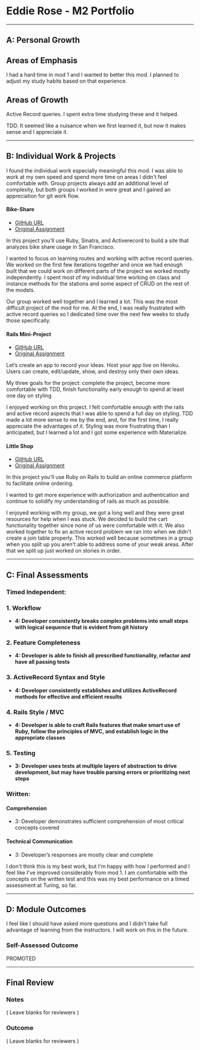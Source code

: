 # Eddie Rose - M2 Portfolio

-----------------------

## A: Personal Growth

## Areas of Emphasis

I had a hard time in mod 1 and I wanted to better this mod.  I planned to adjust my study habits based on that experience.

## Areas of Growth

Active Record queries.  I spent extra time studying these and it helped.

TDD. It seemed like a nuisance when we first learned it, but now it makes sense and I appreciate it.

-----------------------

## B: Individual Work & Projects

I found the individual work especially meaningful this mod.  I was able to work at my own speed and spend more time on areas I didn't feel comfortable with.  Group projects always add an additional level of complexity, but both groups I worked in were great and I gained an  appreciation for git work flow.

#### Bike-Share

* [GitHub URL](https://github.com/DesTodo/bike-share)
* [Original Assignment](https://github.com/turingschool/bike-share)

In this project you'll use Ruby, Sinatra, and Activerecord to build a site that analyzes bike share usage in San Francisco.

I wanted to focus on learning routes and working with active record queries.  We worked on the first few iterations together and once we had enough built that we could work on different parts of the project we worked mostly independently.  I spent most of my individual time working on class and instance methods for the stations and some aspect of CRUD on the rest of the models.

Our group worked well together and I learned a lot.  This was the most difficult project of the mod for me.  At the end, I was really frustrated with active record queries so I dedicated time over the next few weeks to study those specifically.

#### Rails Mini-Project

* [GitHub URL](https://github.com/erose357/idea_box)
* [Original Assignment](http://backend.turing.io/module2/projects/mini-project)

Let’s create an app to record your ideas. Host your app live on Heroku. Users can create, edit/update, show, and destroy only their own ideas.

My three goals for the project: complete the project, become more comfortable with TDD, finish functionality early enough to spend at least one day on styling

I enjoyed working on this project.  I felt comfortable enough with the rails and active record aspects that I was able to spend a full day on styling.  TDD made a lot more sense to me by the end, and, for the first time, I really appreciate the advantages of it.  Styling was more frustrating than I anticipated, but I learned a lot and I got some experience with Materialize.

#### Little Shop

* [GitHub URL](https://github.com/jtruong2/little_shop)
* [Original Assignment](http://backend.turing.io/module2/projects/little_shop)

In this project you’ll use Ruby on Rails to build an online commerce platform to facilitate online ordering.

I wanted to get more experience with authorization and authentication and continue to solidify my understanding of rails as much as possible.

I enjoyed working with my group, we got a long well and they were great resources for help when I was stuck.  We decided to build the cart functionality together since none of us were comfortable with it. We also worked together to fix an active record problem we ran into when we didn't create a join table properly.  This worked well because sometimes in a group when you split up you aren't able to address some of your weak areas.  After that we split up just worked on stories in order.   

-----------------------

## C: Final Assessments

### Timed Independent:

### 1. Workflow

* **4: Developer consistently breaks complex problems into small steps with logical sequence that is evident from git history**

### 2. Feature Completeness

* **4: Developer is able to finish all prescribed functionality, refactor and have all passing tests**

### 3. ActiveRecord Syntax and Style

* **4: Developer consistently establishes and utilizes ActiveRecord methods for effective and efficient results**

### 4. Rails Style / MVC

* **4: Developer is able to craft Rails features that make smart use of Ruby, follow the principles of MVC, and establish logic in the appropriate classes**

### 5. Testing

* **3: Developer uses tests at multiple layers of abstraction to drive development, but may have trouble parsing errors or prioritizing next steps**

### Written:

#### Comprehension

*   3: Developer demonstrates sufficient comprehension of most critical concepts covered

#### Technical Communication

*   3: Developer’s responses are mostly clear and complete


I don't think this is my best work, but I'm happy with how I performed and I feel like I've improved considerably from mod 1.  I am comfortable with the concepts on the written test and this was my best performance on a timed assessment at Turing, so far.

-----------------------

## D: Module Outcomes

I feel like I should have asked more questions and I didn't take full advantage of learning from the instructors. I will work on this in the future.  

### Self-Assessed Outcome

PROMOTED

------------------

## Final Review

### Notes

( Leave blanks for reviewers )

### Outcome

( Leave blanks for reviewers )
